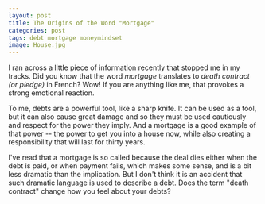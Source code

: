 ```yaml
---
layout: post
title: The Origins of the Word "Mortgage"
categories: post
tags: debt mortgage moneymindset
image: House.jpg
---
```


I ran across a little piece of information recently that stopped me in my tracks. Did you know that the word *mortgage* translates to *death contract (or pledge)* in French? Wow! If you are anything like me, that provokes a strong emotional reaction.

<!--more-->

To me, debts are a powerful tool, like a sharp knife. It can be used as a tool, but it can also cause great damage and so they must be used cautiously and respect for the power they imply. And a mortgage is a good example of that power -- the power to get you into a house now, while also creating a responsibility that will last for thirty years.

I've read that a mortgage is so called because the deal dies either when the debt is paid, or when payment fails, which makes some sense, and is a bit less dramatic than the implication. But I don't think it is an accident that such dramatic language is used to describe a debt. Does the term "death contract" change how you feel about your debts?